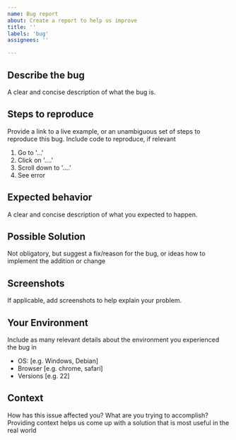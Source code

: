 ```yaml
---
name: Bug report
about: Create a report to help us improve
title: ''
labels: 'bug'
assignees: ''

---
```


## Describe the bug

A clear and concise description of what the bug is.

## Steps to reproduce

Provide a link to a live example, or an unambiguous set of steps to
reproduce this bug. Include code to reproduce, if relevant

1. Go to '...'
2. Click on '....'
3. Scroll down to '....'
4. See error

## Expected behavior

A clear and concise description of what you expected to happen.

## Possible Solution

Not obligatory, but suggest a fix/reason for the bug,
or ideas how to implement the addition or change

## Screenshots

If applicable, add screenshots to help explain your problem.

## Your Environment

Include as many relevant details about the environment you experienced the bug in

- OS: [e.g. Windows, Debian]
- Browser [e.g. chrome, safari]
- Versions [e.g. 22]

## Context

How has this issue affected you? What are you trying to accomplish?
Providing context helps us come up with a solution that is most useful in the real world
